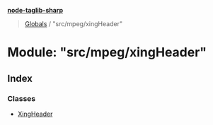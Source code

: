 **[node-taglib-sharp](../README.md)**

> [Globals](../globals.md) / "src/mpeg/xingHeader"

# Module: "src/mpeg/xingHeader"

## Index

### Classes

* [XingHeader](../classes/_src_mpeg_xingheader_.xingheader.md)
